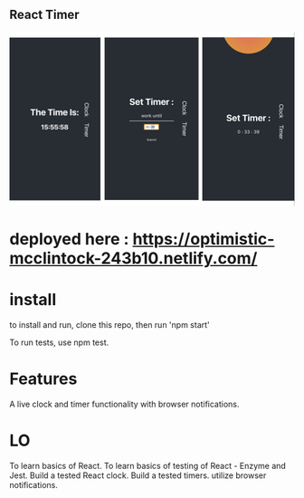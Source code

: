 ## React Timer 

![React-clock-timer](https://github.com/HuxleyM/React_timer/blob/master/react-clock-timer.png)

# deployed here : https://optimistic-mcclintock-243b10.netlify.com/

# install
  to install and run, 
  clone this repo,
  then run 'npm start' 
  
  To run tests, use npm test.

# Features 

  A live clock and timer functionality with browser notifications.
  
# LO 

   To learn basics of React.
   To learn basics of testing of React - Enzyme and Jest. 
   Build a tested React clock. 
   Build a tested timers.
   utilize browser notifications.
